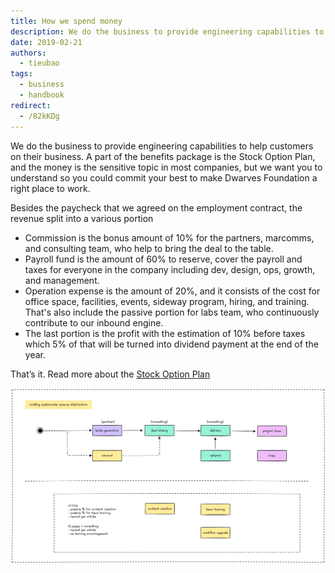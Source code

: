 ```yaml
---
title: How we spend money
description: We do the business to provide engineering capabilities to help customers on their business. A part of the benefits package is the Stock Option Plan, and the money is the sensitive topic in most companies, but we want you to understand so you could commit your best to make Dwarves Foundation a right place to work.
date: 2019-02-21
authors:
  - tieubao
tags:
  - business
  - handbook
redirect:
  - /82kKDg
---
```


We do the business to provide engineering capabilities to help customers on their business. A part of the benefits package is the Stock Option Plan, and the money is the sensitive topic in most companies, but we want you to understand so you could commit your best to make Dwarves Foundation a right place to work.

Besides the paycheck that we agreed on the employment contract, the revenue split into a various portion

- Commission is the bonus amount of 10% for the partners, marcomms, and consulting team, who help to bring the deal to the table.
- Payroll fund is the amount of 60% to reserve, cover the payroll and taxes for everyone in the company including dev, design, ops, growth, and management.
- Operation expense is the amount of 20%, and it consists of the cost for office space, facilities, events, sideway program, hiring, and training. That's also include the passive portion for labs team, who continuously contribute to our inbound engine.
- The last portion is the profit with the estimation of 10% before taxes which 5% of that will be turned into dividend payment at the end of the year.

That’s it. Read more about the [Stock Option Plan](stock-option-plan.md)

![](assets/revenue-distribution.webp)
